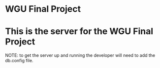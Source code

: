 # WGU Final Project

# This is the server for the WGU Final Project

NOTE: to get the server up and running the developer will need to add the db.config file.
